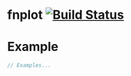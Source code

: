 # fnplot [![Build Status](https://travis-ci.org/matthewdale/fnplot.svg?branch=master)](https://travis-ci.org/matthewdale/fnplot)

Example
=======
```go
// Examples...
```
